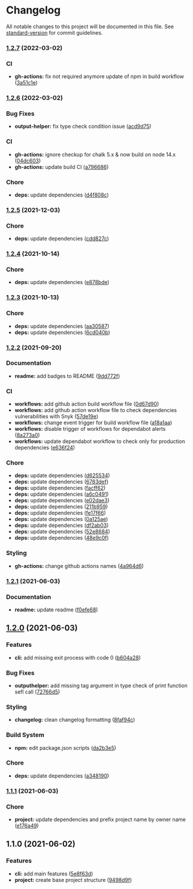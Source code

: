 # Changelog

All notable changes to this project will be documented in this file. See [standard-version](https://github.com/conventional-changelog/standard-version) for commit guidelines.

### [1.2.7](https://github.com/FlorentinTh/pkg-ver/compare/v1.2.6...v1.2.7) (2022-03-02)


### CI

* **gh-actions:** fix not required anymore update of npm in build workflow ([3a51c1e](https://github.com/FlorentinTh/pkg-ver/commit/3a51c1ebe49176b76e7e21b5a1dd3432160cd07c))

### [1.2.6](https://github.com/FlorentinTh/pkg-ver/compare/v1.2.5...v1.2.6) (2022-03-02)


### Bug Fixes

* **output-helper:** fix type check condition issue ([acd9d75](https://github.com/FlorentinTh/pkg-ver/commit/acd9d7578c84550ad61d147456803f944e898c5e))


### CI

* **gh-actions:** ignore checkup for chalk 5.x & now build on node 14.x ([04dc603](https://github.com/FlorentinTh/pkg-ver/commit/04dc603c5a09db7af0bd84cf92969992bdebc4bb))
* **gh-actions:** update build CI ([a796686](https://github.com/FlorentinTh/pkg-ver/commit/a796686f711357e935539a542546d209b8df8b9c))


### Chore

* **deps:** update dependencies ([d4f808c](https://github.com/FlorentinTh/pkg-ver/commit/d4f808c902f73a6e1b318776fb2c4ae1c59d5dc7))

### [1.2.5](https://github.com/FlorentinTh/pkg-ver/compare/v1.2.4...v1.2.5) (2021-12-03)


### Chore

* **deps:** update dependencies ([cdd827c](https://github.com/FlorentinTh/pkg-ver/commit/cdd827c10674a1e31a970b92c69e1fb0756391cd))

### [1.2.4](https://github.com/FlorentinTh/pkg-ver/compare/v1.2.3...v1.2.4) (2021-10-14)


### Chore

* **deps:** update dependencies ([e878bde](https://github.com/FlorentinTh/pkg-ver/commit/e878bdea31f8833fb11071c062bfa8cbc7b5dd5d))

### [1.2.3](https://github.com/FlorentinTh/pkg-ver/compare/v1.2.2...v1.2.3) (2021-10-13)


### Chore

* **deps:** update dependencies ([aa30587](https://github.com/FlorentinTh/pkg-ver/commit/aa30587cd3ce0119b322b86018c74c39993970c8))
* **deps:** update dependencies ([6cd040b](https://github.com/FlorentinTh/pkg-ver/commit/6cd040b462a599bf591a54c90a5b6edb0242e3bb))

### [1.2.2](https://github.com/FlorentinTh/pkg-ver/compare/v1.2.1...v1.2.2) (2021-09-20)


### Documentation

* **readme:** add badges to README ([9dd772f](https://github.com/FlorentinTh/pkg-ver/commit/9dd772ff6c334006fcb7954f37594e2f6ae22e47))


### CI

* **workflows:** add github action build workflow file ([0d67d90](https://github.com/FlorentinTh/pkg-ver/commit/0d67d90991d19357160777e7b7c2726a9de66b1f))
* **workflows:** add github action workflow file to check dependencies vulnerabilities with Snyk ([57de19e](https://github.com/FlorentinTh/pkg-ver/commit/57de19e3298b97f80de84b942bfad227fcc25a89))
* **workflows:** change event trigger for build workflow file ([a18a1aa](https://github.com/FlorentinTh/pkg-ver/commit/a18a1aa53f69eef96d7f65c722f169dd5c87efb6))
* **workflows:** disable trigger of workflows for dependabot alerts ([8a273a0](https://github.com/FlorentinTh/pkg-ver/commit/8a273a060e6bddf3878c7f2ad6f4828ffedd6f46))
* **workflows:** update dependabot workflow to check only for production dependencies ([e636f24](https://github.com/FlorentinTh/pkg-ver/commit/e636f242d309431f189f43567079b54a3ad74ebb))


### Chore

* **deps:** update dependencies ([d625534](https://github.com/FlorentinTh/pkg-ver/commit/d625534fa19e268e38376b48bfd27d38666fcfab))
* **deps:** update dependencies ([6783def](https://github.com/FlorentinTh/pkg-ver/commit/6783def1b282e7a2b05444ad1569f3bd585fa339))
* **deps:** update dependencies ([facff62](https://github.com/FlorentinTh/pkg-ver/commit/facff62517163da340fcd0e92d47c9b19a3966dc))
* **deps:** update dependencies ([a6c0491](https://github.com/FlorentinTh/pkg-ver/commit/a6c049159e8d0d6fc04b959bcddaab1edae06c18))
* **deps:** update dependencies ([e02dae3](https://github.com/FlorentinTh/pkg-ver/commit/e02dae3ed323863991010b3c115e8a5485c1b564))
* **deps:** update dependencies ([211b959](https://github.com/FlorentinTh/pkg-ver/commit/211b9598752d80b06e50f196f39efb085b1f1127))
* **deps:** update dependencies ([fe17f66](https://github.com/FlorentinTh/pkg-ver/commit/fe17f6648254d70e5117a188a7b3c06b071f9295))
* **deps:** update dependencies ([0a125ae](https://github.com/FlorentinTh/pkg-ver/commit/0a125ae2ef1310d6952ec9d9f6e394a3afb7fb22))
* **deps:** update dependencies ([df2ab03](https://github.com/FlorentinTh/pkg-ver/commit/df2ab03292a8091a40c5ea3b25ea94b7ff4930d5))
* **deps:** update dependencies ([52e8684](https://github.com/FlorentinTh/pkg-ver/commit/52e86848e3847d0d7c21b2e757cb475ace4db123))
* **deps:** update dependencies ([48e9c0f](https://github.com/FlorentinTh/pkg-ver/commit/48e9c0fc54851f67d83bed4adaeb568224160b9e))


### Styling

* **gh-actions:** change github actions names ([4a964d6](https://github.com/FlorentinTh/pkg-ver/commit/4a964d644e6c45a947d9647e9f3443e9452f6933))

### [1.2.1](https://github.com/FlorentinTh/pkg-ver/compare/v1.2.0...v1.2.1) (2021-06-03)


### Documentation

* **readme:** update readme ([f0efe68](https://github.com/FlorentinTh/pkg-ver/commit/f0efe68ac408d9fdeebe03b0c1345613900d9aa1))

## [1.2.0](https://github.com/FlorentinTh/pkg-ver/compare/v1.1.1...v1.2.0) (2021-06-03)


### Features

* **cli:** add missing exit process with code 0 ([b604a28](https://github.com/FlorentinTh/pkg-ver/commit/b604a28d5e8a256950848fdf25c04a18329be6df))


### Bug Fixes

* **outputhelper:** add missing tag argument in type check of print function sefl call ([72766d5](https://github.com/FlorentinTh/pkg-ver/commit/72766d5d7eefe1bd7f58dbae9d24933902091ab5))


### Styling

* **changelog:** clean changelog formatting ([8faf94c](https://github.com/FlorentinTh/pkg-ver/commit/8faf94cf0a175f6df6c23614b3043fd45e2425db))


### Build System

* **npm:** edit package.json scripts ([da2b3e5](https://github.com/FlorentinTh/pkg-ver/commit/da2b3e5ebd7d35878d554af2880fb2335825fd1c))


### Chore

* **deps:** update dependencies ([a348190](https://github.com/FlorentinTh/pkg-ver/commit/a348190d3aa97530e842cc5e435cbc57a5268b98))

### [1.1.1](https://github.com/FlorentinTh/pkg-ver/compare/v1.1.0...v1.1.1) (2021-06-03)


### Chore

* **project:** update dependencies and prefix project name by owner name ([e176a49](https://github.com/FlorentinTh/pkg-ver/commit/e176a499405ee9b1925027ac1e5a0218707e4c0a))

## 1.1.0 (2021-06-02)


### Features

* **cli:** add main features ([5e8f63d](https://github.com/FlorentinTh/pkg-ver/commit/5e8f63dce2a039dbb7a6e977769319c6b46d84b4))
* **project:** create base project structure ([9498d9f](https://github.com/FlorentinTh/pkg-ver/commit/9498d9fe35823c5274f73da6dd6d72c83e250659))
